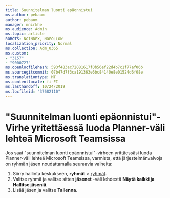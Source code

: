 ```yaml
---
title: Suunnitelman luonti epäonnistui
ms.author: pebaum
author: pebaum
manager: mnirkhe
ms.audience: Admin
ms.topic: article
ROBOTS: NOINDEX, NOFOLLOW
localization_priority: Normal
ms.collection: Adm_O365
ms.custom:
- "3157"
- "9000727"
ms.openlocfilehash: 593f483ac72081617f0b56ef22d4b7c1f77af06b
ms.sourcegitcommit: 07b47d7f3ca191363e6bc84140e8e01524d6f08e
ms.translationtype: MT
ms.contentlocale: fi-FI
ms.lasthandoff: 10/24/2019
ms.locfileid: "37682110"
---
```

# <a name="failed-to-create-the-plan-error-when-trying-to-create-a-planner-tab-in-microsoft-teams"></a>"Suunnitelman luonti epäonnistui"-Virhe yritettäessä luoda Planner-väli lehteä Microsoft Teamsissa

Jos saat "suunnitelman luonti epäonnistui"-virheen yrittäessäsi luoda Planner-väli lehteä Microsoft Teamsissa, varmista, että järjestelmänvalvoja on ryhmän jäsen noudattamalla seuraavia vaiheita:

1. Siirry hallinta keskukseen, **ryhmät** > [ryhmät](https://admin.microsoft.com/Adminportal/Home?source=applauncher#/groups). 
2. Valitse ryhmä ja valitse sitten **jäsenet** -väli lehdestä **Näytä kaikki ja Hallitse jäseniä**.
3. Lisää jäsen ja valitse **Tallenna**.